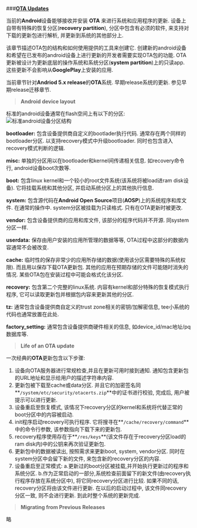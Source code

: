###[**OTA Updates**](http://source.android.com/devices/tech/ota/index.html)

当前的**Android**设备能够接收并安装 **OTA** 来进行系统和应用程序的更新. 设备上自带有特殊的恢复分区(**recovery partition**), 分区中包含有必须的软件, 来支持对下载的更新包进行解析, 并更新到系统的其他部分上.

该章节描述OTA包的结构和如何使用提供的工具来创建它. 创建新的android设备和希望在已发布的android设备上进行更新的开发者需要实现OTA包的功能. OTA更新被设计为更新底层的操作系统和系统分区(**system partition**)上的只读app. 这些更新不会影响从**GooglePlay**上安装的应用.

当前章节针对**Andriod 5.x release**的**OTA**系统. 早期release系统的更新. 参见早期release迁移章节.

> **Android device layout**

标准的android设备通常在flash空间上有以下的分区:
![标准android设备分区结构](https://docs.google.com/drawings/d/19NQ4wnl_FrfLwbyXL7ZV8hy_5GULjcwGYntJf6IyDVI/pub?w=1440&h=1080)

**bootloader:**
包含设备提供商自定义的bootlader执行代码. 通常存在两个同样的bootloader分区. 以支持recovery模式中升级bootloader. 同时也包含进入recovery模式判断的逻辑.

**misc:**
单独的分区用以在bootloader和kernel间传递相关信息. 如recovery命令行, android设备boot次数等.

**boot:**
包含linux kernel和一个较小的root文件系统(该系统将被load进ram disk设备). 它将挂载系统和其他分区, 并启动系统分区上的其他执行信息. 

**system:**
包含源代码在**Android Open Source**项目(**AOSP**)上的系统程序和库文件. 在通常的操作中. system分区被挂载为只读格式. 只有在OTA更新时被更改.

**vendor:**
包含设备提供商的应用和库文件, 该部分的程序代码并不开源. 同system分区一样.

**userdata:**
保存由用户安装的应用所管理的数据等等, OTA过程中这部分的数据内容通常不会被改变.

**cache:**
临时性的保存非常少的应用所存储的数据(使用该分区需要特殊的系统权限). 而且用以保存下载OTA更新包. 其他的应用在预期存储的文件可能随时消失的情况. 某些OTA包在安装过程中可能会格式化该分区.

**recovery:**
包含第二个完整的linux系统. 内容有kernel和部分特殊的恢复模式执行程序, 它可以读取更新包并根据包内容来更新其他的分区.

**tz:**
通常包含设备提供商自定义的trust zone相关的密钥/加解密信息, tee小系统的代码也通常放置在此处.

**factory_setting:**
通常包含设备提供商硬件相关的信息, 如device_id/mac地址/pq数据库等.

> **Life of an OTA update**

一次经典的**OTA**更新包含以下步骤:

 1. 设备向OTA服务器进行常规检查,并且在更新可用时接到通知. 通知包含更新包的URL地址和显示给用户的描述字符串内容.
 2. 更新包被下载至cache或data分区. 并且它的加密签名同**`/system/etc/security/otacerts.zip`**中的证书进行校验, 完成后, 用户被提示可以进行更新.
 3. 设备重启至恢复模式, 该情况下recovery分区的kernel和系统将代替正常的boot分区中的内容被启动.
 4. init程序启动recovery可执行程序. 它将搜寻在**`/cache/recovery/command`**中的命令行参数, 该参数指向下载下来的更新包.
 5. recovery程序使用存在于**`/res/keys`**(该文件存在于recovery分区load的ram disk内)中的公钥来再次验证更新包.
 6. 更新包中的数据被读出, 按照需求来更新boot, system, vendor分区. 同时在system分区中会留下新的文件, 来包含新的recovery分区的内容.
 7. 设备重启至正常模式:
 	a.更新过的boot分区被挂载,并开始执行更新过的程序和系统分区.
 	b.作为正常启动的一部分,系统检查前面留下的新文件(由recovery执行程序存放在系统分区中), 将它同recovery分区进行比较. 如果不同的话, recovery分区将由该文件进行更新. 在以后的启动过程中, 该文件同recovery分区一致, 则不会进行更新. 
到此时整个系统的更新完成.

> **Migrating from Previous Releases**

略
